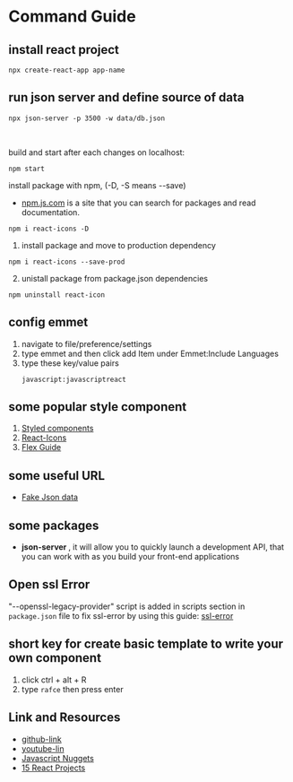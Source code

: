 # Command Guide

## install react project
~~~ shell
npx create-react-app app-name
~~~
## run json server and define source of data
~~~ shell
npx json-server -p 3500 -w data/db.json
~~~
<br>

build and start after each changes on localhost:
~~~shell
npm start
~~~

install package with npm, (-D, -S means --save)

- [npm.js.com](https://www.npmjs.com/) is a site that you can search for packages and read documentation.

~~~shell
npm i react-icons -D
~~~

1) install package and move to production dependency
```shell
npm i react-icons --save-prod
```
2) unistall package from package.json dependencies
```shell
npm uninstall react-icon
```


## config emmet

1. navigate to file/preference/settings
2. type emmet and then click add Item under Emmet:Include Languages
3. type these key/value pairs
    ~~~
    javascript:javascriptreact
    ~~~

## some popular style component
1. [Styled components](https://styled-components.com/)
2. [React-Icons](https://www.npmjs.com/package/react-icons)
3. [Flex Guide](https://css-tricks.com/snippets/css/a-guide-to-flexbox/)

## some useful URL
- [Fake Json data](https://jsonplaceholder.typicode.com)

## some packages
- <b>json-server </b>, it will allow you to quickly launch a development API, that you can work with as you build your front-end applications

## Open ssl Error

"--openssl-legacy-provider" script is added in scripts section in `package.json` file to fix ssl-error by using this guide: 
[ssl-error](https://stackoverflow.com/questions/74726224/opensslerrorstack-error03000086digital-envelope-routinesinitialization-e)


## short key for create basic template to write your own component
1. click ctrl + alt + R
2. type `rafce` then press enter

## Link and Resources
- [github-link](https://github.com/gitdagray/react_resources/tree/main?tab=readme-ov-file)
- [youtube-lin](https://www.youtube.com/watch?v=RVFAyFWO4go)
- [Javascript Nuggets](https://www.youtube.com/watch?v=80KX6aD9R7M&list=PLnHJACx3NwAfRUcuKaYhZ6T5NRIpzgNGJ)
- [15 React Projects](https://www.youtube.com/watch?v=a_7Z7C_JCyo)